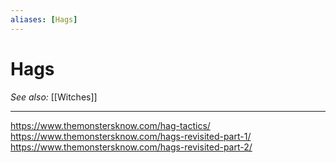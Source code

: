 ```yaml
---
aliases: [Hags]
---
```

# Hags
*See also:* [[Witches]]
___
https://www.themonstersknow.com/hag-tactics/
https://www.themonstersknow.com/hags-revisited-part-1/
https://www.themonstersknow.com/hags-revisited-part-2/